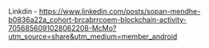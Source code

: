 Linkdin - https://www.linkedin.com/posts/sopan-mendhe-b0836a22a_cohort-brcabrrcoem-blockchain-activity-7056856091028062208-McMo?utm_source=share&utm_medium=member_android
